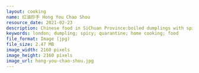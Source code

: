 ```yaml
---
layout: cooking
name: 红油抄手 Hong You Chao Shou
resource_date: 2021-02-23
description: Chinese food in SiChuan Province:boiled dumplings with spicy soup(dressing)
keywords: london; dumpling; spicy; quarantine; home cooking; food
file_format: Image (jpg)
file_size: 2.47 MB
image_width: 2160 pixels
image_height: 2160 pixels
image_url: hong-you-chao-shou.jpg
---
```


